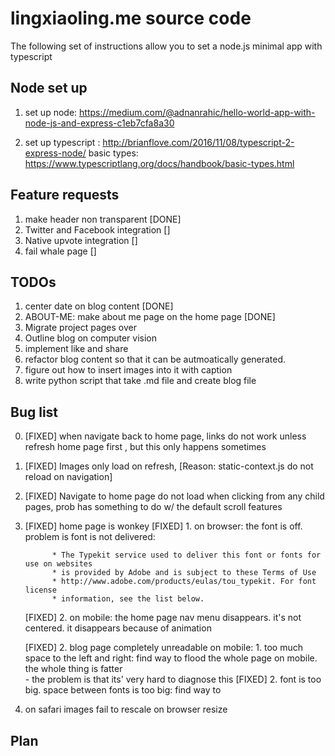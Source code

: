 # lingxiaoling.me source code #

The following set of instructions allow you to set a node.js minimal app
with typescript

## Node set up ##

1. set up node: https://medium.com/@adnanrahic/hello-world-app-with-node-js-and-express-c1eb7cfa8a30

2. set up typescript : http://brianflove.com/2016/11/08/typescript-2-express-node/
basic types: https://www.typescriptlang.org/docs/handbook/basic-types.html


## Feature requests ##

1. make header non transparent        [DONE]
2. Twitter and Facebook integration   []
3. Native upvote integration          []
4. fail whale page                    []

## TODOs #

1. center date on blog content    [DONE]
2. ABOUT-ME: make about me page on the home page   [DONE]
3. Migrate project pages over
4. Outline blog on computer vision
5. implement like and share
6. refactor blog content so that it can be autmoatically generated.
7. figure out how to insert images into it with caption
8. write python script that take .md file and create blog file




## Bug list ##


0. [FIXED] when navigate back to home page, links do not work unless refresh home page first , but this only happens sometimes

1. [FIXED] Images only load on refresh, [Reason: static-context.js do not reload on navigation]

2. [FIXED] Navigate to home page do not load when clicking from any child pages, prob has something to do w/ the default scroll features

3. [FIXED] home page is wonkey
[FIXED]		1. on browser: the font is off.           
		problem is font is not delivered:

			 * The Typekit service used to deliver this font or fonts for use on websites
			 * is provided by Adobe and is subject to these Terms of Use
			 * http://www.adobe.com/products/eulas/tou_typekit. For font license
			 * information, see the list below.
			 		
	[FIXED]	2. on mobile: the home page nav menu disappears. it's not centered. it disappears because of animation 

	<!-- the plan here is to completly rip out the existing blog template and replace it w/ ben-evans, because we know it looks ok on mobile -->
	[FIXED]	2. blog page completely unreadable on mobile: 
			1. too much space to the left and right: find way to flood the whole page on mobile. the whole thing is fatter 	
				- the problem is that its' very hard to diagnose this
	[FIXED] 2. font is too big. space between fonts is too big: find way to 


4. on safari images fail to rescale on browser resize

## Plan ##









